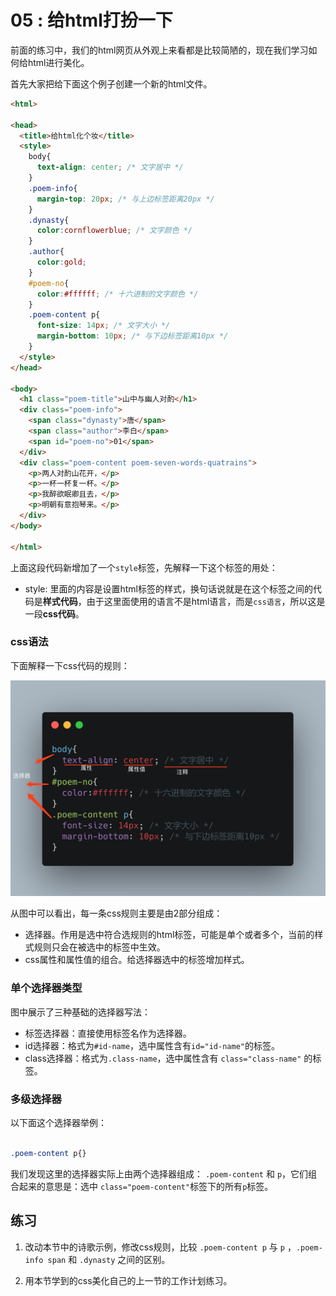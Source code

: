 # 05 : 给html打扮一下

前面的练习中，我们的html网页从外观上来看都是比较简陋的，现在我们学习如何给html进行美化。

首先大家把给下面这个例子创建一个新的html文件。

```html
<html>

<head>
  <title>给html化个妆</title>
  <style>
    body{
      text-align: center; /* 文字居中 */ 
    }
    .poem-info{
      margin-top: 20px; /* 与上边标签距离20px */ 
    }
    .dynasty{
      color:cornflowerblue; /* 文字颜色 */ 
    }
    .author{
      color:gold;
    }
    #poem-no{
      color:#ffffff; /* 十六进制的文字颜色 */ 
    }
    .poem-content p{
      font-size: 14px; /* 文字大小 */ 
      margin-bottom: 10px; /* 与下边标签距离10px */
    }
  </style>
</head>

<body>
  <h1 class="poem-title">山中与幽人对酌</h1>
  <div class="poem-info">
    <span class="dynasty">唐</span>
    <span class="author">李白</span>
    <span id="poem-no">01</span>
  </div>
  <div class="poem-content poem-seven-words-quatrains">
    <p>两人对酌山花开，</p>
    <p>一杯一杯复一杯。</p>
    <p>我醉欲眠卿且去，</p>
    <p>明朝有意抱琴来。</p>
  </div>
</body>

</html>
```

上面这段代码新增加了一个`style`标签，先解释一下这个标签的用处：

* style: 里面的内容是设置html标签的样式，换句话说就是在这个标签之间的代码是**样式代码**，由于这里面使用的语言不是html语言，而是`css语言`，所以这是一段**css代码**。


### css语法

下面解释一下css代码的规则：

![html-with-styles.jpg](./images/what-is-css.jpg)


从图中可以看出，每一条css规则主要是由2部分组成：
* 选择器。作用是选中符合选规则的html标签，可能是单个或者多个，当前的样式规则只会在被选中的标签中生效。
* css属性和属性值的组合。给选择器选中的标签增加样式。

### 单个选择器类型

图中展示了三种基础的选择器写法：

* 标签选择器：直接使用标签名作为选择器。
* id选择器：格式为`#id-name`，选中属性含有`id="id-name"`的标签。
* class选择器：格式为`.class-name`，选中属性含有 `class="class-name"` 的标签。

### 多级选择器

以下面这个选择器举例：

```css

.poem-content p{}

```
我们发现这里的选择器实际上由两个选择器组成： `.poem-content` 和 `p`，它们组合起来的意思是：选中 `class="poem-content"`标签下的所有`p`标签。



## 练习

1. 改动本节中的诗歌示例，修改css规则，比较 `.poem-content p` 与 `p` ，`.poem-info span` 和 `.dynasty` 之间的区别。
   
2. 用本节学到的css美化自己的上一节的工作计划练习。